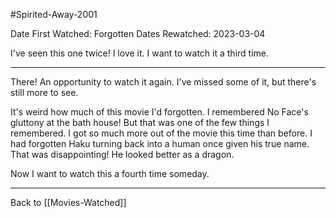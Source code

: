 #Spirited-Away-2001

Date First Watched:  Forgotten
Dates Rewatched:  2023-03-04

I've seen this one twice!  I love it.  I want to watch it a third time.

---
There!  An opportunity to watch it again.  I've missed some of it, but there's still more to see.

It's weird how much of this movie I'd forgotten.  I remembered No Face's gluttony at the bath house!  But that was one of the few things I remembered.  I got so much more out of the movie this time than before.  I had forgotten Haku turning back into a human once given his true name.  That was disappointing!  He looked better as a dragon.

Now I want to watch this a fourth time someday.

---
Back to [[Movies-Watched]]